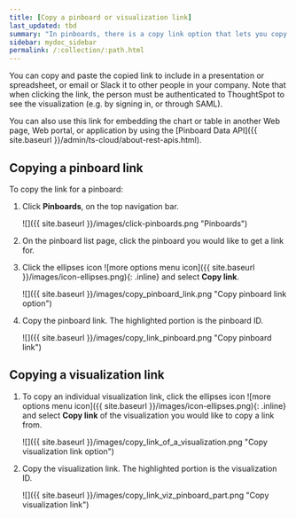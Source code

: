 ```yaml
---
title: [Copy a pinboard or visualization link]
last_updated: tbd
summary: "In pinboards, there is a copy link option that lets you copy the link to access the pinboard and visualizations directly."
sidebar: mydoc_sidebar
permalink: /:collection/:path.html
---
```

You can copy and paste the copied link to include in a presentation or spreadsheet, or email or Slack it to other people in your company. Note that when clicking the link, the person must be authenticated to ThoughtSpot to see the visualization (e.g. by signing in, or through SAML).

You can also use this link for embedding the chart or table in another Web page, Web portal, or application by using the [Pinboard Data API]({{ site.baseurl }}/admin/ts-cloud/about-rest-apis.html).

## Copying a pinboard link

To copy the link for a pinboard:

1. Click **Pinboards**, on the top navigation bar.

     ![]({{ site.baseurl }}/images/click-pinboards.png "Pinboards")

2. On the pinboard list page, click the pinboard you would like to get a link for.
3. Click the ellipses icon ![more options menu icon]({{ site.baseurl }}/images/icon-ellipses.png){: .inline} and select **Copy link**.

     ![]({{ site.baseurl }}/images/copy_pinboard_link.png "Copy pinboard link option")

4. Copy the pinboard link. The highlighted portion is the pinboard ID.

     ![]({{ site.baseurl }}/images/copy_link_pinboard.png "Copy pinboard link")

## Copying a visualization link     

1. To copy an individual visualization link, click the ellipses icon ![more options menu icon]({{ site.baseurl }}/images/icon-ellipses.png){: .inline} and select **Copy link** of the visualization you would like to copy a link from.

     ![]({{ site.baseurl }}/images/copy_link_of_a_visualization.png "Copy visualization link option")

2. Copy the visualization link. The highlighted portion is the visualization ID.

     ![]({{ site.baseurl }}/images/copy_link_viz_pinboard_part.png "Copy visualization link")
